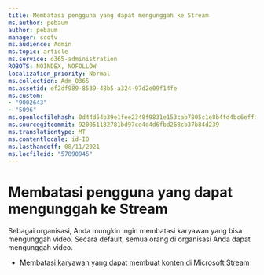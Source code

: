 ```yaml
---
title: Membatasi pengguna yang dapat mengunggah ke Stream
ms.author: pebaum
author: pebaum
manager: scotv
ms.audience: Admin
ms.topic: article
ms.service: o365-administration
ROBOTS: NOINDEX, NOFOLLOW
localization_priority: Normal
ms.collection: Adm_O365
ms.assetid: ef2df989-8539-48b5-a324-97d2e09f14fe
ms.custom:
- "9002643"
- "5096"
ms.openlocfilehash: 0d44d64b39e1fee2348f9831e153cab7805c1e8b4fd4bc6effa0968c71666d13
ms.sourcegitcommit: 920051182781bd97ce4d4d6fbd268cb37b84d239
ms.translationtype: MT
ms.contentlocale: id-ID
ms.lasthandoff: 08/11/2021
ms.locfileid: "57890945"
---
```

# <a name="restrict-users-who-can-upload-to-stream"></a>Membatasi pengguna yang dapat mengunggah ke Stream

Sebagai organisasi, Anda mungkin ingin membatasi karyawan yang bisa mengunggah video. Secara default, semua orang di organisasi Anda dapat mengunggah video.

- [Membatasi karyawan yang dapat membuat konten di Microsoft Stream](https://docs.microsoft.com/stream/restrict-uploaders)

